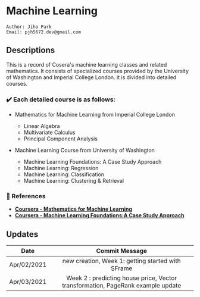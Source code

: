 # Machine Learning
````
Author: Jiho Park
Email: pjh5672.dev@gmail.com
````

## Descriptions
This is a record of Cosera's machine learning classes and related mathematics. It consists of specialized courses provided by the University of Washington and Imperial College London. it is divided into detailed courses.   
  
### ✔️ Each detailed course is as follows:   
- Mathematics for Machine Learning from Imperial College London     
    - Linear Algebra
    - Multivariate Calculus
    - Principal Component Analysis  

- Machine Learning Course from University of Washington   
    - Machine Learning Foundations: A Case Study Approach
    - Machine Learning: Regression
    - Machine Learning: Classification
    - Machine Learning: Clustering & Retrieval   


### :memo: References
- **[Coursera - Mathematics for Machine Learning](https://www.coursera.org/specializations/mathematics-machine-learning?)**  
- **[Coursera - Machine Learning Foundations:A Case Study Approach](https://www.coursera.org/learn/ml-foundations?specialization=machine-learning)**     


## Updates
| Date | Commit Message |
|:----:|:----:|
| Apr/02/2021 | new creation, Week 1: getting started with SFrame |
 Apr/03/2021 | Week 2 : predicting house price, Vector transformation, PageRank example update |
